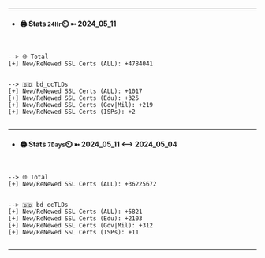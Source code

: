 

---
- #### 🖨️ **Stats** `24Hr`⏲️ ➼ 2024_05_11
```console


--> 🌐 Total
[+] New/ReNewed SSL Certs (ALL): +4784041


--> 🇧🇩 bd_ccTLDs
[+] New/ReNewed SSL Certs (ALL): +1017
[+] New/ReNewed SSL Certs (Edu): +325
[+] New/ReNewed SSL Certs (Gov|Mil): +219
[+] New/ReNewed SSL Certs (ISPs): +2


```

---
- #### 🖨️ **Stats** `7Days`⏲️ ➼ 2024_05_11 <--> 2024_05_04
```console


--> 🌐 Total
[+] New/ReNewed SSL Certs (ALL): +36225672


--> 🇧🇩 bd_ccTLDs
[+] New/ReNewed SSL Certs (ALL): +5821
[+] New/ReNewed SSL Certs (Edu): +2103
[+] New/ReNewed SSL Certs (Gov|Mil): +312
[+] New/ReNewed SSL Certs (ISPs): +11


```

---

